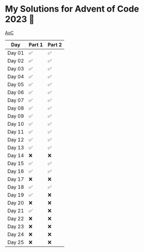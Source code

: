 # My Solutions for Advent of Code 2023 :christmas_tree:

[AoC](https://adventofcode.com/)

| Day   | Part 1 | Part 2 |
|-------|--------|--------|
| Day 01 | :white_check_mark:    | :white_check_mark:    |
| Day 02 | :white_check_mark:    | :white_check_mark:    |
| Day 03 | :white_check_mark:    | :white_check_mark:    |
| Day 04 | :white_check_mark:    | :white_check_mark:    |
| Day 05 | :white_check_mark:    | :white_check_mark:    |
| Day 06 | :white_check_mark:    | :white_check_mark:    |
| Day 07 | :white_check_mark:    | :white_check_mark:    |
| Day 08 | :white_check_mark:    | :white_check_mark:    |
| Day 09 | :white_check_mark:    | :white_check_mark:    |
| Day 10 | :white_check_mark:    | :white_check_mark:    |
| Day 11 | :white_check_mark:    | :white_check_mark:    |
| Day 12 | :white_check_mark:    | :white_check_mark:    |
| Day 13 | :white_check_mark:    | :white_check_mark:    |
| Day 14 | :x:                  | :x:                  |
| Day 15 | :white_check_mark:    | :white_check_mark:    |
| Day 16 | :white_check_mark:    | :white_check_mark:    |
| Day 17 | :x:                  | :x:                  |
| Day 18 | :white_check_mark:    | :white_check_mark:    |
| Day 19 | :white_check_mark:    | :x:                  |
| Day 20 | :x:                  | :x:                  |
| Day 21 | :white_check_mark:    | :x:                  |
| Day 22 | :x:                  | :x:                  |
| Day 23 | :x:                  | :x:                  |
| Day 24 | :x:                  | :x:                  |
| Day 25 | :x:                  | :x:                  |